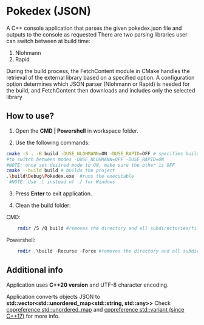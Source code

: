 
<h1>Pokedex (JSON)</h1>

A C++ console application that parses the given pokedex.json file and outputs to the console as requested
There are two parsing libraries user can switch between at build time:
1) Nlohmann
2) Rapid

During the build process, the FetchContent module in CMake handles the retrieval of the external library based on a specified option. A configuration option determines which JSON parser (Nlohmann or Rapid) is needed for the build, and FetchContent then downloads and includes only the selected library


<h2>How to use?</h2>

1. Open the <strong>CMD | Powershell</strong> in workspace folder.

2. Use the following commands:

```bash
cmake -S . -B build -DUSE_NLOHMANN=ON -DUSE_RAPID=OFF # specifies build directory
#to switch between modes -DUSE_NLOHMANN=OFF -DUSE_RAPID=ON
#NOTE: once set desired mode to ON, make sure the other is OFF
cmake --build build # builds the project
.\build\Debug\Pokedex.exe  #runs the executable
 #NOTE: Use .\ instead of ./ for Windows
```
3. Press <strong>Enter</strong> to exit application.

4. Clean the build folder:

CMD:
```bash
    rmdir /S /Q build #removes the directory and all subdirectories/files in CMD
```
Powershell:
```ps1
    rmdir .\build -Recurse -Force #removes the directory and all subdirectories/files in Powershell
```

<h2>Additional info</h2>
Application uses <strong>C++20 version</strong> and <storng>UTF-8 character encoding</strong>.

Application converts objects JSON to <strong>std::vector<std::unordered_map<std::string, std::any>></strong>
Check [cppreference std::unordered_map](https://en.cppreference.com/w/cpp/container/unordered_map) and [cppreference std::variant (since C++17)](https://en.cppreference.com/w/cpp/utility/variant) for more info.









    











    

